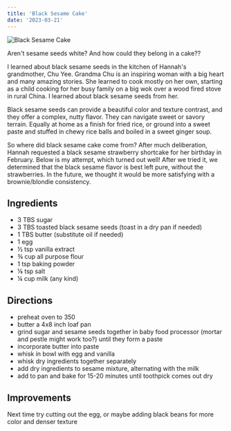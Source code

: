 ```yaml
---
title: 'Black Sesame Cake'
date: '2023-03-21'
---
```

![Black Sesame Cake](/images/recipes/black-sesame-cake.jpg)

Aren't sesame seeds white? And how could they belong in a cake??

I learned about black sesame seeds in the kitchen of Hannah's grandmother, Chu Yee. Grandma Chu is an inspiring woman with a big heart and many amazing stories. She learned to cook mostly on her own, starting as a child cooking for her busy family on a big wok over a wood fired stove in rural China.  I learned about black sesame seeds from her.

Black sesame seeds can provide a beautiful color and texture contrast, and they offer a complex, nutty flavor. They can navigate sweet or savory terrain. Equally at home as a finish for fried rice, or ground into a sweet paste and stuffed in chewy rice balls and boiled in a sweet ginger soup.

So where did black sesame cake come from?  After much deliberation, Hannah requested a black sesame strawberry shortcake for her birthday in February. Below is my attempt, which turned out well! After we tried it, we determined that the black sesame flavor is best left pure, without the strawberries. In the future, we thought it would be more satisfying with a brownie/blondie consistency.

## Ingredients
- 3 TBS sugar
- 3 TBS toasted black sesame seeds (toast in a dry pan if needed)
- 1 TBS butter (substitute oil if needed)
- 1 egg
- ½ tsp vanilla extract
- ¾ cup all purpose flour
- 1 tsp baking powder
- ⅛ tsp salt
- ¼ cup milk (any kind)

## Directions
- preheat oven to 350
- butter a 4x8 inch loaf pan
- grind sugar and sesame seeds together in baby food processor (mortar and pestle might work too?) until they form a paste
- incorporate butter into paste
- whisk in bowl with egg and vanilla
- whisk dry ingredients together separately
- add dry ingredients to sesame mixture, alternating with the milk
- add to pan and bake for 15-20 minutes until toothpick comes out dry

## Improvements

Next time try cutting out the egg, or maybe adding black beans for more color and denser texture
